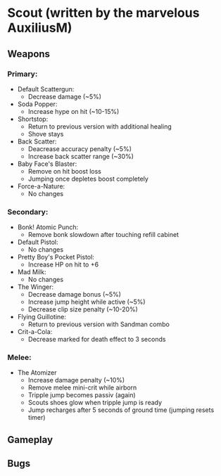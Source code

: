 # Scout (written by the marvelous AuxiliusM)

## Weapons

### Primary:
- Default Scattergun:
  - Decrease damage (~5%)
- Soda Popper: 
  - Increase hype on hit (~10-15%)
- Shortstop: 
  - Return to previous version with additional healing
  - Shove stays
- Back Scatter:
  - Deacrease accuracy penalty (~5%)
  - Increase back scatter range (~30%)
- Baby Face's Blaster: 
  - Remove on hit boost loss
  - Jumping once depletes boost completely
- Force-a-Nature: 
  - No changes

### Secondary:
- Bonk! Atomic Punch:
  - Remove bonk slowdown after touching refill cabinet
- Default Pistol: 
  - No changes
- Pretty Boy's Pocket Pistol:
  - Increase HP on hit to +6
- Mad Milk:
  - No changes
- The Winger:
  - Decrease damage bonus (~5%)
  - Increase jump height while active (~5%)
  - Decrease clip size penalty (~10-20%)
- Flying Guillotine:
  - Return to previous version with Sandman combo
- Crit-a-Cola:
  - Decrease marked for death effect to 3 seconds

### Melee:

- The Atomizer
  - Increase damage penalty (~10%)
  - Remove melee mini-crit while airborn
  - Tripple jump becomes passiv (again)
  - Scouts shoes glow when tripple jump is ready
  - Jump recharges after 5 seconds of ground time (jumping resets timer)

## Gameplay

## Bugs

